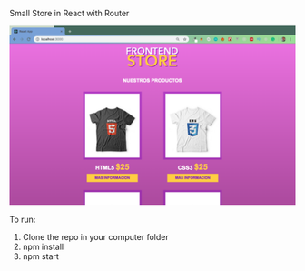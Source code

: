 Small Store in React with Router

![Screenshot](ReactStore.png)

To run:

1. Clone the repo in your computer folder
2. npm install
3. npm start
